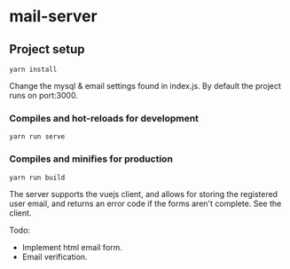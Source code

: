 # mail-server


## Project setup
```
yarn install
```
Change the mysql & email settings found in index.js. By default the project runs on port:3000.

### Compiles and hot-reloads for development
```
yarn run serve
```

### Compiles and minifies for production
```
yarn run build
```

The server supports the vuejs client, and allows for storing the registered user email, and returns an error code if the forms aren't complete. See the client.

Todo:
- Implement html email form.
- Email verification.
